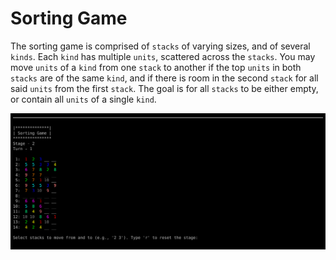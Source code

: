 # Sorting Game

The sorting game is comprised of `stacks` of varying sizes, and of several `kinds`. Each `kind` has multiple `units`, scattered across the `stacks`.
You may move `units` of a `kind` from one `stack` to another if the top `units` in both `stacks` are of the same `kind`, and if there is room in the second `stack` for all said `units` from the first `stack`.
The goal is for all `stacks` to be either empty, or contain all `units` of a single `kind`.

![Sorting Game Output](docs/example.svg)